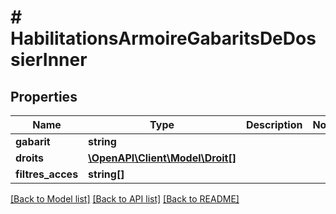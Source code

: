 # # HabilitationsArmoireGabaritsDeDossierInner

## Properties

Name | Type | Description | Notes
------------ | ------------- | ------------- | -------------
**gabarit** | **string** |  |
**droits** | [**\OpenAPI\Client\Model\Droit[]**](Droit.md) |  |
**filtres_acces** | **string[]** |  |

[[Back to Model list]](../../README.md#models) [[Back to API list]](../../README.md#endpoints) [[Back to README]](../../README.md)
